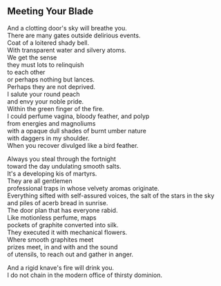 Meeting Your Blade
------------------
And a clotting door's sky will breathe you.  
There are many gates outside delirious events.  
Coat of a loitered shady bell.  
With transparent water and silvery atoms.  
We get the sense  
they must lots to relinquish  
to each other  
or perhaps nothing but lances.  
Perhaps they are not deprived.  
I salute your round peach  
and envy your noble pride.  
Within the green finger of the fire.  
I could perfume vagina, bloody feather, and polyp  
from energies and magnoliums  
with a opaque dull shades of burnt umber nature  
with daggers in my shoulder.  
When you recover divulged like a bird feather.  
  
Always you steal through the fortnight  
toward the day undulating smooth salts.  
It's a developing kis of martyrs.  
They are all gentlemen  
professional traps in whose velvety aromas originate.  
Everything sifted with self-assured voices, the salt of the stars in the sky  
and piles of acerb bread in sunrise.  
The door plan that has everyone rabid.  
Like motionless perfume, maps  
pockets of graphite converted into silk.  
They executed it with mechanical flowers.  
Where smooth graphites meet  
prizes meet, in and with and the sound  
of utensils, to reach out and gather in anger.  
  
And a rigid knave's fire will drink you.  
I do not chain in the modern office of thirsty dominion.  
